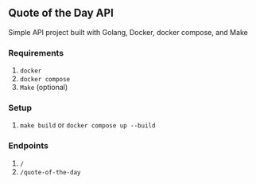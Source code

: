 ## Quote of the Day API
Simple API project built with Golang, Docker, docker compose, and Make

### Requirements
1. `docker`
1. `docker compose`
1. `Make` (optional)

### Setup
1. `make build` or `docker compose up --build`

### Endpoints
1. `/`
1. `/quote-of-the-day`
